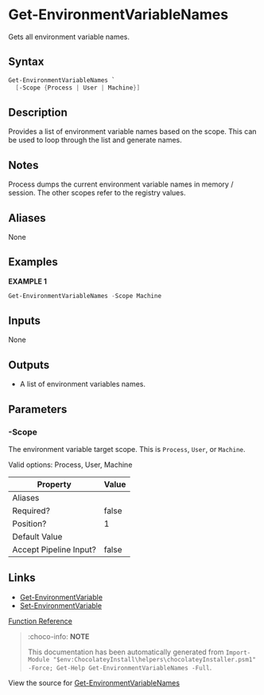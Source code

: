 ﻿---
Order: 80
xref: get-environmentvariablenames
Title: Get-EnvironmentVariableNames
Description: Information on Get-EnvironmentVariableNames function
RedirectFrom:
  - docs/helpers-get-environment-variable-names
  - docs/helpersgetenvironmentvariablenames
---

# Get-EnvironmentVariableNames

<!-- This documentation is automatically generated from https://github.com/chocolatey/choco/blob/master/src/chocolatey.resources/helpers/functions/Get-EnvironmentVariableNames.ps1 using https://github.com/chocolatey/choco/blob/master/GenerateDocs.ps1. Contributions are welcome at the original location(s). -->

Gets all environment variable names.

## Syntax

~~~powershell
Get-EnvironmentVariableNames `
  [-Scope {Process | User | Machine}]
~~~

## Description

Provides a list of environment variable names based on the scope. This
can be used to loop through the list and generate names.

## Notes

Process dumps the current environment variable names in memory /
session. The other scopes refer to the registry values.

## Aliases

None

## Examples

 **EXAMPLE 1**

~~~powershell
Get-EnvironmentVariableNames -Scope Machine

~~~ 

## Inputs

None

## Outputs


 * A list of environment variables names.


## Parameters

###  -Scope
The environment variable target scope. This is `Process`, `User`, or
`Machine`.


Valid options: Process, User, Machine

Property               | Value
---------------------- | -----
Aliases                | 
Required?              | false
Position?              | 1
Default Value          | 
Accept Pipeline Input? | false
 


## Links

 * [Get-EnvironmentVariable](xref:get-environmentvariable)
 * [Set-EnvironmentVariable](xref:set-environmentvariable)


[Function Reference](xref:powershell-reference)

> :choco-info: **NOTE**
>
> This documentation has been automatically generated from `Import-Module "$env:ChocolateyInstall\helpers\chocolateyInstaller.psm1" -Force; Get-Help Get-EnvironmentVariableNames -Full`.

View the source for [Get-EnvironmentVariableNames](https://github.com/chocolatey/choco/blob/master/src/chocolatey.resources/helpers/functions/Get-EnvironmentVariableNames.ps1)
